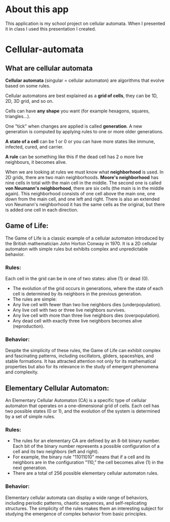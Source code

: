 # About this app

This application is my school project on cellular automata. When I presented it in class I used this presentation I created.

# Cellular-automata
## What are cellular automata
**Cellular automata** (singular = cellular automaton) are algorithms that evolve based on some rules. 

Cellular automatons are best explained as a **grid of cells**, they can be 1D, 2D, 3D grid, and so on. 

Cells can have **any shape** you want (for example hexagons, squares, triangles...). 

One "tick" when changes are applied is called **generation**. A new generation is computed by applying rules to one or more older generations. 

**A state of a cell** can be 1 or 0 or you can have more states like immune, infected, cured, and carrier. 

**A rule** can be something like this if the dead cell has 2 o more live neighbours, it becomes alive. 

When we are looking at rules we must know what **neighborhood** is used. In 2D grids, there are two main neighborhoods. **Moore's neighborhood** has nine cells in total with the main cell in the middle. The second one is called **von Neumann's neighborhood**, there are six cells (the main is in the middle again). This neighborhood consists of one cell above the main one, one down from the main cell, and one left and right. There is also an extended von Neumann's neighborhood it has the same cells as the original, but there is added one cell in each direction.


## Game of Life:
The Game of Life is a classic example of a cellular automaton introduced by the British mathematician John Horton Conway in 1970. It is a 2D cellular automaton with simple rules but exhibits complex and unpredictable behavior.

### Rules:
Each cell in the grid can be in one of two states: alive (1) or dead (0).
- The evolution of the grid occurs in generations, where the state of each cell is determined by its neighbors in the previous generation.
- The rules are simple:
- Any live cell with fewer than two live neighbors dies (underpopulation).
- Any live cell with two or three live neighbors survives.
- Any live cell with more than three live neighbors dies (overpopulation).
- Any dead cell with exactly three live neighbors becomes alive (reproduction).
  
### Behavior:
Despite the simplicity of these rules, the Game of Life can exhibit complex and fascinating patterns, including oscillators, gliders, spaceships, and stable formations. It has attracted attention not only for its mathematical properties but also for its relevance in the study of emergent phenomena and complexity.


## Elementary Cellular Automaton:
An Elementary Cellular Automaton (CA) is a specific type of cellular automaton that operates on a one-dimensional grid of cells. Each cell has two possible states (0 or 1), and the evolution of the system is determined by a set of simple rules.

### Rules:
- The rules for an elementary CA are defined by an 8-bit binary number. Each bit of the binary number represents a possible configuration of a cell and its two neighbors (left and right).
- For example, the binary rule "11011010" means that if a cell and its neighbors are in the configuration "110," the cell becomes alive (1) in the next generation.
- There are a total of 256 possible elementary cellular automaton rules.

### Behavior:
Elementary cellular automata can display a wide range of behaviors, including periodic patterns, chaotic sequences, and self-replicating structures. The simplicity of the rules makes them an interesting subject for studying the emergence of complex behavior from basic principles.

